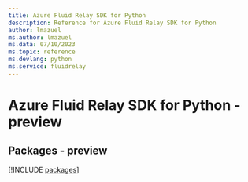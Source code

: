 ```yaml
---
title: Azure Fluid Relay SDK for Python
description: Reference for Azure Fluid Relay SDK for Python
author: lmazuel
ms.author: lmazuel
ms.data: 07/10/2023
ms.topic: reference
ms.devlang: python
ms.service: fluidrelay
---
```

# Azure Fluid Relay SDK for Python - preview
## Packages - preview
[!INCLUDE [packages](fluid-relay-index.md)]